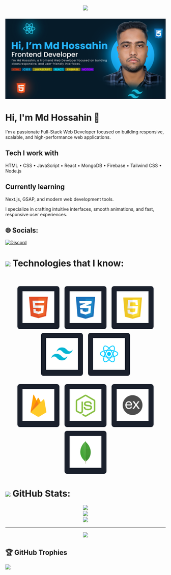 <h1 align="center">
  <a href="https://git.io/typing-svg">
    <img src="https://readme-typing-svg.herokuapp.com/?lines=Hello,+There!+👋;This+is+Md+Hossahin....;Nice+to+meet+you!&center=true&size=30">
  </a>
</h1>

![Github Banner](https://github.com/Hossahin/Hossahin/blob/main/Photo/GithubBanner.png)

# Hi, I'm Md Hossahin 👋

I'm a passionate Full-Stack Web Developer focused on building responsive, scalable, and high-performance web applications.

## Tech I work with

HTML • CSS • JavaScript • React • MongoDB • Firebase • Tailwind CSS • Node.js

## Currently learning

Next.js, GSAP, and modern web development tools.

I specialize in crafting intuitive interfaces, smooth animations, and fast, responsive user experiences.

## 🌐 Socials:

[![Discord](https://img.shields.io/badge/Discord-%237289DA.svg?logo=discord&logoColor=white)](https://discord.gg/https://discord.gg/EAqAx6uwXm)

# <img src="https://media2.giphy.com/media/QssGEmpkyEOhBCb7e1/giphy.gif?cid=ecf05e47a0n3gi1bfqntqmob8g9aid1oyj2wr3ds3mg700bl&rid=giphy.gif" width="32"> Technologies that I know:

<br>
<p align="center">
  <span style="display: inline-block; padding: 16px; background-color: #1a202c; border-radius: 8px; margin: 6px;">
    <img src="https://github.com/Hossahin/Hossahin/blob/main/Photo/Stack/HTML.png" style="height: 100px;" />
  </span>
  <span style="display: inline-block; padding: 16px; background-color: #1a202c; border-radius: 8px; margin: 6px;">
    <img src="https://github.com/Hossahin/Hossahin/blob/main/Photo/Stack/CSS.png" style="height: 100px;" />
  </span>
  <span style="display: inline-block; padding: 16px; background-color: #1a202c; border-radius: 8px; margin: 6px;">
    <img src="https://github.com/Hossahin/Hossahin/blob/main/Photo/Stack/JavaScript.png" style="height: 100px;" />
  </span>
  <span style="display: inline-block; padding: 16px; background-color: #1a202c; border-radius: 8px; margin: 6px;">
    <img src="https://github.com/Hossahin/Hossahin/blob/main/Photo/Stack/TailwindCSS.png" style="height: 100px;" />
  </span>
  <span style="display: inline-block; padding: 16px; background-color: #1a202c; border-radius: 8px; margin: 6px;">
    <img src="https://github.com/Hossahin/Hossahin/blob/main/Photo/Stack/React.png" style="height: 100px;" />
  </span>
</p>

<p align="center">
  <span style="display: inline-block; padding: 16px; background-color: #1a202c; border-radius: 8px; margin: 6px;">
    <img src="https://github.com/Hossahin/Hossahin/blob/main/Photo/Stack/Firebase.png" style="height: 100px;" />
  </span>
  <span style="display: inline-block; padding: 16px; background-color: #1a202c; border-radius: 8px; margin: 6px;">
    <img src="https://github.com/Hossahin/Hossahin/blob/main/Photo/Stack/NodeJs.png" style="height: 100px;" />
  </span>
  <span style="display: inline-block; padding: 16px; background-color: #1a202c; border-radius: 8px; margin: 6px;">
    <img src="https://github.com/Hossahin/Hossahin/blob/main/Photo/Stack/ExpressJs.png" style="height: 100px;" />
  </span>
  <span style="display: inline-block; padding: 16px; background-color: #1a202c; border-radius: 8px; margin: 6px;">
    <img src="https://github.com/Hossahin/Hossahin/blob/main/Photo/Stack/MongoDB.png" style="height: 100px;" />
  </span>
</p>



# <img src="https://media.giphy.com/media/iY8CRBdQXODJSCERIr/giphy.gif" width="32"> GitHub Stats:

<p align="center">
  <img src="https://github-readme-stats.vercel.app/api?username=Hossahin&theme=transparent&hide_border=true&include_all_commits=false&count_private=false" /><br/>
  <img src="https://nirzak-streak-stats.vercel.app/?user=Hossahin&theme=transparent&hide_border=true" /><br/>
  <img src="https://github-readme-stats.vercel.app/api/top-langs/?username=Hossahin&theme=transparent&hide_border=true&include_all_commits=false&count_private=false&layout=compact" />
</p>

---

<p align="center">
  <a href="https://visitcount.itsvg.in"><img src="https://visitcount.itsvg.in/api?id=Hossahin&icon=0&color=0" /></a>
</p>

## 🏆 GitHub Trophies

![](https://github-profile-trophy.vercel.app/?username=Hossahin&theme=radical&no-frame=false&no-bg=false&margin-w=4)
